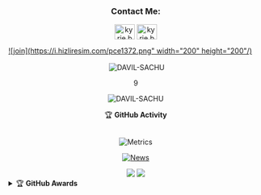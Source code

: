 
  
<h3 align="center">Contact Me:</h3>
<p align="center">
<a href="https://instagram.com/ameer_.su_hail?utm_medium=copy_link" target="blank"><img align="center" src="https://cdn.jsdelivr.net/npm/simple-icons@3.0.1/icons/instagram.svg" alt="kyrie.baran" height="30" width="40" /></a>
 <a href="https://chat.whatsapp.com/BLdaoLVnX6jFnkKHFjLbH6" target="blank"><img align="center" src="https://i.hizliresim.com/pce1372.png" alt="kyrie.baran" height="30" width="40" /></a>
</p>

[![join](https://i.hizliresim.com/pce1372.png" width="200" height="200"/)](https://chat.whatsapp.com/BLdaoLVnX6jFnkKHFjLbH6)
  
<!--
<h3 align="left">Languages and Tools:</h3>
<p align="left"> <a href="https://www.gnu.org/software/bash/" target="_blank"> <img src="https://www.vectorlogo.zone/logos/gnu_bash/gnu_bash-icon.svg" alt="bash" width="40" height="40"/> </a> <a href="https://www.blender.org/" target="_blank"> <img src="https://download.blender.org/branding/community/blender_community_badge_white.svg" alt="blender" width="40" height="40"/> </a> <a href="https://www.docker.com/" target="_blank"> <img src="https://raw.githubusercontent.com/devicons/devicon/master/icons/docker/docker-original-wordmark.svg" alt="docker" width="40" height="40"/> </a> <a href="https://cloud.google.com" target="_blank"> <img src="https://www.vectorlogo.zone/logos/google_cloud/google_cloud-icon.svg" alt="gcp" width="40" height="40"/> </a> <a href="https://grafana.com" target="_blank"> <img src="https://www.vectorlogo.zone/logos/grafana/grafana-icon.svg" alt="grafana" width="40" height="40"/> </a> <a href="https://heroku.com" target="_blank"> <img src="https://www.vectorlogo.zone/logos/heroku/heroku-icon.svg" alt="heroku" width="40" height="40"/> </a> <a href="https://www.w3.org/html/" target="_blank"> <img src="https://raw.githubusercontent.com/devicons/devicon/master/icons/html5/html5-original-wordmark.svg" alt="html5" width="40" height="40"/> </a> <a href="https://www.adobe.com/in/products/illustrator.html" target="_blank"> <img src="https://www.vectorlogo.zone/logos/adobe_illustrator/adobe_illustrator-icon.svg" alt="illustrator" width="40" height="40"/> </a> <a href="https://developer.mozilla.org/en-US/docs/Web/JavaScript" target="_blank"> <img src="https://raw.githubusercontent.com/devicons/devicon/master/icons/javascript/javascript-original.svg" alt="javascript" width="40" height="40"/> </a> <a href="https://www.linux.org/" target="_blank"> <img src="https://raw.githubusercontent.com/devicons/devicon/master/icons/linux/linux-original.svg" alt="linux" width="40" height="40"/> </a> <a href="https://nodejs.org" target="_blank"> <img src="https://raw.githubusercontent.com/devicons/devicon/master/icons/nodejs/nodejs-original-wordmark.svg" alt="nodejs" width="40" height="40"/> </a> <a href="https://www.postgresql.org" target="_blank"> <img src="https://raw.githubusercontent.com/devicons/devicon/master/icons/postgresql/postgresql-original-wordmark.svg" alt="postgresql" width="40" height="40"/> </a> <a href="https://www.python.org" target="_blank"> <img src="https://raw.githubusercontent.com/devicons/devicon/master/icons/python/python-original.svg" alt="python" width="40" height="40"/> </a> <a href="https://unrealengine.com/" target="_blank"> <img src="https://raw.githubusercontent.com/kenangundogan/fontisto/036b7eca71aab1bef8e6a0518f7329f13ed62f6b/icons/svg/brand/unreal-engine.svg" alt="unreal" width="40" height="40"/> </a> </p>

<p><img align="center" src="https://github-readme-stats.vercel.app/api/top-langs?username=phaticusthiccy&show_icons=true&layout=compact&theme=nightowl" alt="phaticusthiccy" /></p>
-->
<div align="center">
<p>&nbsp;<img align="center" src="https://github-readme-stats.vercel.app/api?username=DAVIL-SACHU&show_icons=true&theme=nightowl" alt="DAVIL-SACHU" /></p>9

<p><img align="center" src="https://github-readme-streak-stats.herokuapp.com/?user=DAVIL-SACHU&theme=nightowl" alt="DAVIL-SACHU" /></p>
</details> </div>

<div align="center">
    <summary>&#127942 <b>GitHub Activity</b></summary><br/>

![Metrics](https://metrics.lecoq.io/DAVIL-SACHU?template=classic&followup=1&isocalendar=1&languages=1&isocalendar.duration=half-year&config.timezone=Europe%2FIstanbul)

[![News](https://github-readme-stats.vercel.app/api/pin/?username=DAVIL-SACHU&repo=wabot-aq)](https://github.com/DAVIL-SACHU/wabot-aq)

</div>
<div align="center">
 <tr>
        <td align="center"><img src="https://github-readme-stats.vercel.app/api/top-langs/?username=DAVIL-SACHU&theme=radical&layout=compact" /></td>
    </tr>
    <tr>
        <td align="center"><img src="http://open.spotify.com/track/6rqhFgbbKwnb9MLmUQDhG6&cover_image=false)" /></td>
    </tr>
  </div>

<details>
    <summary>&#127942 <b>GitHub Awards</b></summary><br/>

![Github Trophy](https://github-profile-trophy.vercel.app/?username=DAVIL-SACHU)

</details>


<!--
[![spotify-github-profile](https://spotify-github-profile.vercel.app/api/view?uid=onnz2qmc7ol5br77kc2zpowtw&cover_image=true&theme=default)](https://spotify-github-profile.vercel.app/api/view?uid=onnz2qmc7ol5br77kc2zpowtw&redirect=true) -->



